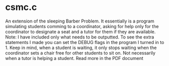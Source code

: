 # csmc.c
An extension of the sleeping Barber Problem. It essentially is a program simulating students comming to a coordinator, asking for help only for the coordinator to designate a seat and a tutor for them if they are available. Note:  I have included only what needs to be outputted. To see the extra statements I made you can set the DEBUG flags in the program I turned in to 1. Keep in mind, when a student is waiting, it only stops waiting when the coordinator sets a chair free for other students to sit on. Not necessarily when a tutor is helping a student. Read more in the PDF document
